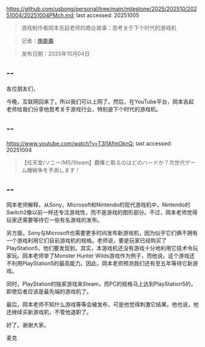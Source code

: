 https://github.com/usbong/personal/tree/main/milestone/2025/202510/20251004/20251004PMch.md; last accessed: 20251005

> 游戏制作者岡本吉起老师的商业故事：思考关于下个时代的游戏机
   
> 记者：[施能崙](https://www.linkedin.com/in/michaelsyson/)

> 发布日期：2025年10月04日

## --

各位朋友们，

今晚，互联网回来了，所以我们可以上网了。然后，在YouTube平台，岡本吉起老师给我们分享他思考关于游戏行业，特别是下个时代的游戏机。

## --

https://www.youtube.com/watch?v=T3l1AfmOknQ; last accessed: 20251004

> 【任天堂/ソニー/MS/Steam】覇権と取るのはどのハードか？次世代ゲーム機戦争を予測します！

## --

岡本老师解释，从Sony，Microsoft和Nintendo的现代游戏机中，Nintendo的Switch2像以前一样还专注游戏性，而不是游戏的图形部分。不过，岡本老师觉得玩家还需要等待它一些有名游戏的发布。

另方面，Sony与Microsoft也需要更多时间发布新游戏机，因为似乎它们俩不拥有一个游戏利用它们目前游戏机的规格。老师说，要是玩家已经购买了PlayStation5，他们要发现到，其实，本游戏机还没有游戏十分地利用它技术令玩家玩。岡本老师举了Monster Hunter Wilds游戏作为例子，而他说，这个游戏还不利用PlayStation5的最高能力。因此，岡本老师预测我们还有至五年等待它新游戏。

同时，PlayStation的独家游戏来Steam，而PC的规格马上达到PlayStation5的，即使后者应该是最先端的游戏机了。

最后，岡本老师不知什么游戏等等会被发布，可是他觉得刺激它结果。他也说，他还继续买新游戏机，不管他退职了。

好了。谢谢大家。

麦克